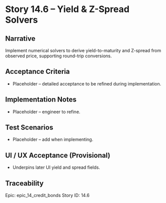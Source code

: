# Story 14.6 – Yield & Z-Spread Solvers

## Narrative
Implement numerical solvers to derive yield-to-maturity and Z-spread from observed price, supporting round-trip conversions.

## Acceptance Criteria
- Placeholder – detailed acceptance to be refined during implementation.

## Implementation Notes
- Placeholder – engineer to refine.

## Test Scenarios
- Placeholder – add when implementing.

## UI / UX Acceptance (Provisional)
- Underpins later UI yield and spread fields.

## Traceability
Epic: epic_14_credit_bonds
Story ID: 14.6
